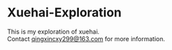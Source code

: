 # Xuehai-Exploration
This is my exploration of xuehai.<br>
Contact qingxincxy299@163.com for more information.
